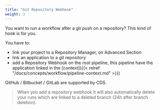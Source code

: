 ```yaml
---
title: "Git Repository Webhook"
weight: 3
---
```


You want to run a workflow after a git push on a repository? This kind of hook is for you.

You have to:

* link your project to a Repository Manager, on Advanced Section
* link an application to a git repository
* add a Repository Webhook on the root pipeline, this pipeline have the application linked in the [context]({{< relref "/docs/concepts/workflow/pipeline-context.md" >}})

GitHub / Bitbucket / GitLab are supported by CDS.

> When you add a repository webhook it will also automatically delete your runs which are linked to a deleted branch (24h after branch deletion).
